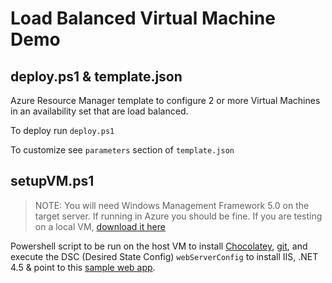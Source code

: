 # Load Balanced Virtual Machine Demo

## deploy.ps1 & template.json

Azure Resource Manager template to configure 2 or more Virtual Machines in an availability set that are load balanced.

To deploy run `deploy.ps1`

To customize see `parameters` section of `template.json`


## setupVM.ps1

> NOTE: You will need Windows Management Framework 5.0 on the target server. If running in Azure you should be fine. If you are testing on a local VM, [download it here](https://www.microsoft.com/en-us/download/details.aspx?id=50395)

Powershell script to be run on the host VM to install [Chocolatey](https://chocolatey.org/), [git](https://chocolatey.org/packages/git), and execute the DSC (Desired State Config) `webServerConfig` to install IIS, .NET 4.5 & point to this [sample web app](https://github.com/m-gagne/ServerInfoDemoApp-DotNet).
 